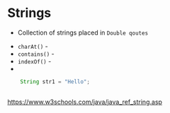 # Strings
- Collection of strings placed in `Double qoutes`


* `charAt()` -
* `contains()` -
* `indexOf()` -
* 

```java
    String str1 = "Hello";
    

```












https://www.w3schools.com/java/java_ref_string.asp

